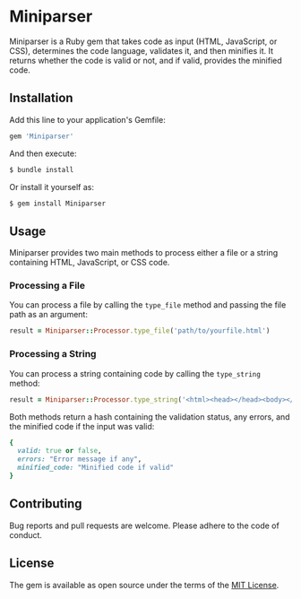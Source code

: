 # Miniparser

Miniparser is a Ruby gem that takes code as input (HTML, JavaScript, or CSS), determines the code language, validates it, and then minifies it. It returns whether the code is valid or not, and if valid, provides the minified code.

## Installation

Add this line to your application's Gemfile:

```ruby
gem 'Miniparser'
```

And then execute:

```bash
$ bundle install
```

Or install it yourself as:

```bash
$ gem install Miniparser
```

## Usage

Miniparser provides two main methods to process either a file or a string containing HTML, JavaScript, or CSS code.

### Processing a File

You can process a file by calling the `type_file` method and passing the file path as an argument:

```ruby
result = Miniparser::Processor.type_file('path/to/yourfile.html')
```

### Processing a String

You can process a string containing code by calling the `type_string` method:

```ruby
result = Miniparser::Processor.type_string('<html><head></head><body></body></html>')
```

Both methods return a hash containing the validation status, any errors, and the minified code if the input was valid:

```ruby
{
  valid: true or false,
  errors: "Error message if any",
  minified_code: "Minified code if valid"
}
```

## Contributing

Bug reports and pull requests are welcome. Please adhere to the code of conduct.

## License

The gem is available as open source under the terms of the [MIT License](https://opensource.org/licenses/MIT).
